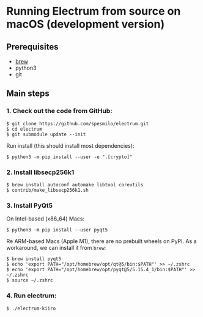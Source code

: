 # Running Electrum from source on macOS (development version)

## Prerequisites

- [brew](https://brew.sh/)
- python3
- git

## Main steps

### 1. Check out the code from GitHub:
```
$ git clone https://github.com/spesmilo/electrum.git
$ cd electrum
$ git submodule update --init
```

Run install (this should install most dependencies):
```
$ python3 -m pip install --user -e ".[crypto]"
```

### 2. Install libsecp256k1
```
$ brew install autoconf automake libtool coreutils
$ contrib/make_libsecp256k1.sh
```

### 3. Install PyQt5

On Intel-based (x86_64) Macs:
```
$ python3 -m pip install --user pyqt5
```

Re ARM-based Macs (Apple M1), there are no prebuilt wheels on PyPI.
As a workaround, we can install it from `brew`:
```
$ brew install pyqt5
$ echo 'export PATH="/opt/homebrew/opt/qt@5/bin:$PATH"' >> ~/.zshrc
$ echo 'export PATH="/opt/homebrew/opt/pyqt@5/5.15.4_1/bin:$PATH"' >> ~/.zshrc
$ source ~/.zshrc
```

### 4. Run electrum:
```
$ ./electrum-kiiro
```
